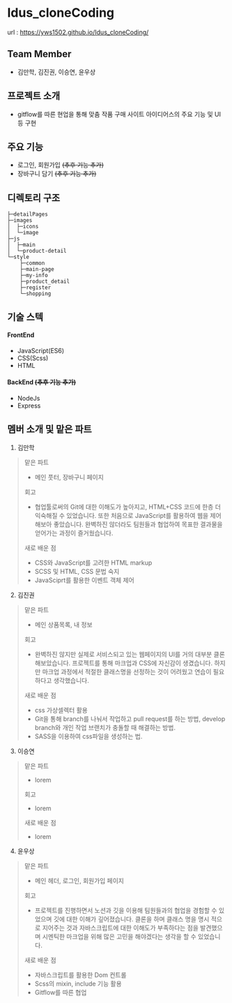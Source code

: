 # Idus_cloneCoding
url : https://yws1502.github.io/Idus_cloneCoding/



## Team Member
- 김만학, 김진권, 이승연, 윤우상



## 프로젝트 소개
- gitflow를 따른 현업을 통해 맞춤 작품 구매 사이트 아이디어스의 주요 기능 및 UI 등 구현



## 주요 기능
- 로그인, 회원가입 ~~(추후 기능 추가)~~
- 장바구니 담기 ~~(추후 기능 추가)~~

## 디렉토리 구조
```
├─detailPages
├─images
│  ├─icons
│  └─image
├─js
│  ├─main
│  └─product-detail
└─style
    ├─common
    ├─main-page
    ├─my-info
    ├─product_detail
    ├─register
    └─shopping
```
## 기술 스텍
#### FrontEnd
- JavaScript(ES6)
- CSS(Scss)
- HTML

#### BackEnd ~~(추후 기능 추가)~~
- NodeJs
- Express



## 멤버 소개 및 맡은 파트

1. 김만학

> 맡은 파트
> - 메인 풋터, 장바구니 페이지
>
> 회고
> - 협업툴로써의 Git에 대한 이해도가 높아지고, HTML+CSS 코드에 한층 더 익숙해질 수 있었습니다. 또한 처음으로 JavaScript를 활용하여 웹을 제어해보아 좋았습니다. 완벽하진 않더라도 팀원들과 협업하여 목표한 결과물을 얻어가는 과정이 즐거웠습니다. 
> 
> 새로 배운 점
> - CSS와 JavaScript를 고려한 HTML markup
> - SCSS 및 HTML, CSS 문법 숙지 
> - JavaSciprt를 활용한 이벤트 객체 제어

2. 김진권

> 맡은 파트
> - 메인 상품목록, 내 정보
>
> 회고
> - 완벽하진 않지만 실제로 서비스되고 있는 웹페이지의 UI를 거의 대부분 클론해보았습니다. 프로젝트를 통해 마크업과 CSS에 자신감이 생겼습니다. 하지만 마크업 과정에서 적절한 클래스명을 선정하는 것이 어려웠고 연습이 필요하다고 생각했습니다.
> 
> 새로 배운 점
> - css 가상셀렉터 활용
> - Git을 통해 branch를 나눠서 작업하고 pull request를 하는 방법, develop branch와 개인 작업 브랜치가 충돌할 때 해결하는 방법.
> - SASS을 이용하여 css파일을 생성하는 법.

3. 이승연

> 맡은 파트
> - lorem
>
> 회고
> - lorem
> 
> 새로 배운 점
> - lorem

4. 윤우상

> 맡은 파트
> - 메인 헤더, 로그인, 회원가입 페이지
>
> 회고
> - 프로젝트를 진행하면서 노션과 깃을 이용해 팀원들과의 협업을 경험할 수 있었으며 깃에 대한 이해가 깊어졌습니다. 클론을 하며 클래스 명을 명시 적으로 지어주는 것과 자바스크립트에 대한 이해도가 부족하다는 점을 발견했으며 시멘틱한 마크업을 위해 많은 고민을 해야겠다는 생각을 할 수 있었습니다.
> 
> 새로 배운 점
> - 자바스크립트를 활용한 Dom 컨트롤
> - Scss의 mixin, include 기능 활용
> - Gitflow를 따른 협업
